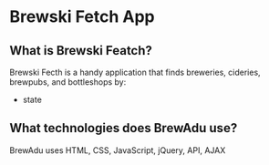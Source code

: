 # Brewski Fetch App

## What is Brewski Featch?

Brewski Fecth is a handy application that finds breweries, cideries, brewpubs, and bottleshops by: 
* state

## What technologies does BrewAdu use?

BrewAdu uses HTML, CSS, JavaScript, jQuery, API, AJAX
